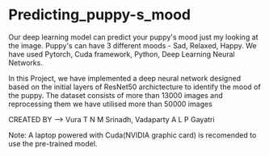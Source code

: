 # Predicting_puppy-s_mood
Our deep learning model can predict your puppy's mood just my looking at the image. Puppy's can have 3 different moods - Sad, Relaxed, Happy. We have used Pytorch, Cuda framework, Python, Deep Learning Neural Networks.

In this Project, we have implemented a deep neural network designed based on the initial layers of ResNet50 archictecture to identify the mood of the puppy. The dataset consists of more than 13000 images and reprocessing them we have utilised more than 50000 images

CREATED BY --> Vura T N M Srinadh, Vadaparty A L P Gayatri

Note: A laptop powered with Cuda(NVIDIA graphic card) is recomended to use the pre-trained model.
